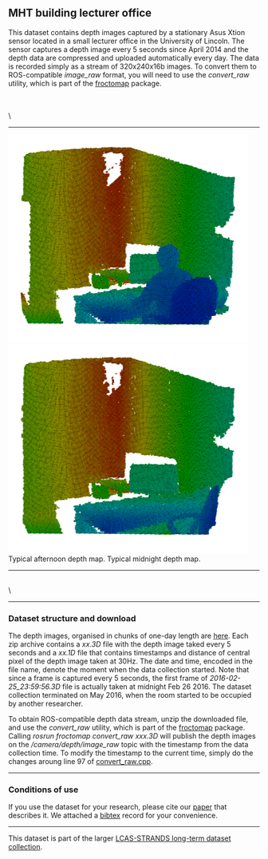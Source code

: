 MHT building lecturer office
----------------------------

This dataset contains depth images captured by a stationary Asus Xtion sensor located in a small lecturer office in the University of Lincoln. The sensor captures a depth image every 5 seconds since April 2014 and the depth data are compressed and uploaded automatically every day. The data is recorded simply as a stream of 320x240x16b images. To convert them to ROS-compatible *image\_raw* format, you will need to use the *convert\_raw* utility, which is part of the [froctomap](https://github.com/gestom/fremen/tree/master/froctomap) package.

\
 \
 \

  ------------------------------ -----------------------------
  ![](images/small_office/greg.png)             ![](images/small_office/none.png)
  Typical afternoon depth map.   Typical midnight depth map.
  ------------------------------ -----------------------------

\
 \

* * * * *

### Dataset structure and download

The depth images, organised in chunks of one-day length are [here](https://lcas.lincoln.ac.uk/owncloud/shared/datasets/GREG/). Each zip archive contains a *xx.3D* file with the depth image taked every 5 seconds and a *xx.1D* file that contains timestamps and distance of central pixel of the depth image taken at 30Hz. The date and time, encoded in the file name, denote the moment when the data collection started. Note that since a frame is captured every 5 seconds, the first frame of *2016-02-25\_23:59:56.3D* file is actually taken at midnight Feb 26 2016. The dataset collection terminated on May 2016, when the room started to be occupied by another researcher.

To obtain ROS-compatible depth data stream, unzip the downloaded file, and use the *convert\_raw* utility, which is part of the [froctomap](http://github.com/gestom/fremen/tree/master/froctomap) package. Calling *rosrun froctomap convert\_raw xxx.3D* will publish the depth images on the */camera/depth/image\_raw* topic with the timestamp from the data collection time. To modify the timestamp to the current time, simply do the changes aroung line 97 of [convert\_raw.cpp](https://github.com/gestom/fremen/blob/master/froctomap/src/convert_raw.cpp).

* * * * *

### Conditions of use

If you use the dataset for your research, please cite our [paper](https://lcas.lincoln.ac.uk/owncloud/shared/datasets/GREG/paper.pdf) that describes it. We attached a [bibtex](https://lcas.lincoln.ac.uk/owncloud/shared/datasets/GREG/paper.bib) record for your convenience.

* * * * *

This dataset is part of the larger [LCAS-STRANDS long-term dataset collection](https://lcas.lincoln.ac.uk/owncloud/shared/datasets/index.html).
